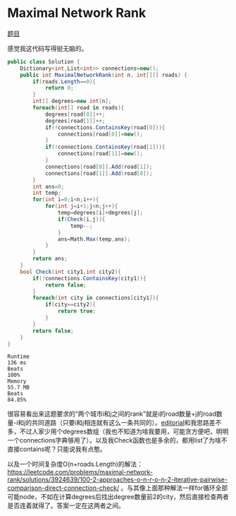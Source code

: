 # Maximal Network Rank

[题目](https://leetcode.com/problems/maximal-network-rank/description/)

感觉我这代码写得挺无脑的。
```c#
public class Solution {
    Dictionary<int,List<int>> connections=new();
    public int MaximalNetworkRank(int n, int[][] roads) {
        if(roads.Length==0){
            return 0;
        }
        int[] degrees=new int[n];
        foreach(int[] road in roads){
            degrees[road[0]]++;
            degrees[road[1]]++;
            if(!connections.ContainsKey(road[0])){
                connections[road[0]]=new();
            }
            if(!connections.ContainsKey(road[1])){
                connections[road[1]]=new();
            }
            connections[road[0]].Add(road[1]);
            connections[road[1]].Add(road[0]);
        }
        int ans=0;
        int temp;
        for(int i=0;i<n;i++){
            for(int j=i+1;j<n;j++){
                temp=degrees[i]+degrees[j];
                if(Check(i,j)){
                    temp--;
                }
                ans=Math.Max(temp,ans);
            }
        }
        return ans;
    }
    bool Check(int city1,int city2){
        if(!connections.ContainsKey(city1)){
            return false;
        }
        foreach(int city in connections[city1]){
            if(city==city2){
                return true;
            }
        }
        return false;
    }
}
```
```
Runtime
136 ms
Beats
100%
Memory
55.7 MB
Beats
84.85%
```
很容易看出来这题要求的“两个城市i和j之间的rank”就是i的road数量+j的road数量-i和j的共同道路（只要i和j相连就有这么一条共同的）。[editorial](https://leetcode.com/problems/maximal-network-rank/editorial/)和我思路差不多，不过人家少用个degrees数组（我也不知道为啥我要用，可能贪方便吧，明明一个connections字典够用了）。以及我Check函数也是多余的，都用list了为啥不直接contains呢？只能说我有点憨。

以及一个时间复杂度O(n+roads.Length)的解法： https://leetcode.com/problems/maximal-network-rank/solutions/3924639/100-2-approaches-o-n-r-o-n-2-iterative-pairwise-comparison-direct-connection-check/ 。与其像上面那种解法一样for循环全部可能node，不如在计算degrees后找出degree数量前2的city，然后直接检查两者是否连着就得了。答案一定在这两者之间。